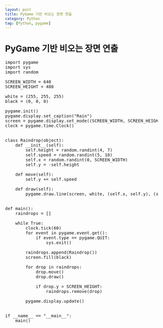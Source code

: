 ```yaml
---
layout: post
title: PyGame 기반 비오는 장면 연출
category: Python
tag: [Python, pygame]
---
```

# PyGame 기반 비오는 장면 연출

<pre class="prettyprint">
import pygame
import sys
import random

SCREEN_WIDTH = 640
SCREEN_HEIGHT = 480

white = (255, 255, 255)
black = (0, 0, 0)

pygame.init()
pygame.display.set_caption("Rain")
screen = pygame.display.set_mode((SCREEN_WIDTH, SCREEN_HEIGHT))
clock = pygame.time.Clock()


class Raindrop(object):
    def __init__(self):
        self.height = random.randint(4, 7)
        self.speed = random.randint(5, 10)
        self.x = random.randint(0, SCREEN_WIDTH)
        self.y = -self.height

    def move(self):
        self.y += self.speed

    def draw(self):
        pygame.draw.line(screen, white, (self.x, self.y), (self.x, self.y + self.height), 1)


def main():
    raindrops = []

    while True:
        clock.tick(60)
        for event in pygame.event.get():
            if event.type == pygame.QUIT:
                sys.exit()

        raindrops.append(Raindrop())
        screen.fill(black)

        for drop in raindrops:
            drop.move()
            drop.draw()

            if drop.y > SCREEN_HEIGHT:
                raindrops.remove(drop)

        pygame.display.update()


if __name__ == "__main__":
    main()
</pre>
